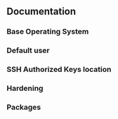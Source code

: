 ## Documentation

### Base Operating System

### Default user

### SSH Authorized Keys location 

### Hardening

### Packages

